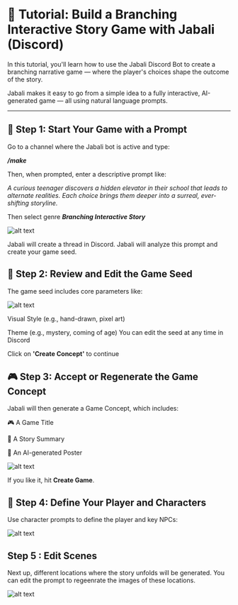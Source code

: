 # 📖 Tutorial: Build a Branching Interactive Story Game with Jabali (Discord)

In this tutorial, you'll learn how to use the Jabali Discord Bot to create a branching narrative game — where the player's choices shape the outcome of the story.

Jabali makes it easy to go from a simple idea to a fully interactive, AI-generated game — all using natural language prompts.

---

## 🚀 Step 1: Start Your Game with a Prompt

Go to a channel where the Jabali bot is active and type:

***/make***

Then, when prompted, enter a descriptive prompt like:

_A curious teenager discovers a hidden elevator in their school that leads to alternate realities. Each choice brings them deeper into a surreal, ever-shifting storyline._

Then select genre ***Branching Interactive Story***

![alt text](tutorial-is-prompt.png)

Jabali will create a thread in Discord.
Jabali will analyze this prompt and create your game seed.

## 🌱 Step 2: Review and Edit the Game Seed
The game seed includes core parameters like:

![alt text](tutorial-is-seed.png)

Visual Style (e.g., hand-drawn, pixel art)

Theme (e.g., mystery, coming of age)
You can edit the seed at any time in Discord 

Click on **'Create Concept'** to continue

## 🎮 Step 3: Accept or Regenerate the Game Concept
Jabali will then generate a Game Concept, which includes:

🎮 A Game Title

📖 A Story Summary

🎨 An AI-generated Poster

![alt text](image-1.png)

If you like it, hit **Create Game**.

## 🧍 Step 4: Define Your Player and Characters
Use character prompts to define the player and key NPCs:

![alt text](char.png)

## Step 5 : Edit Scenes 
Next up, different locations where the story unfolds will be generated. You can edit the prompt to regeenrate the images of these locations. 

![alt text](locations.png)
